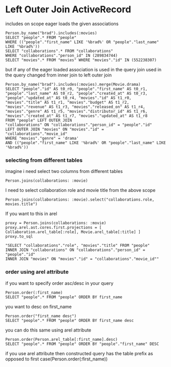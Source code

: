 # Left Outer Join ActiveRecord

includes on scope eager loads the given associations

````
Person.by_name("brad").includes(:movies)
SELECT "people".* FROM "people" 
WHERE (("people"."first_name" LIKE '%brad%' OR "people"."last_name" LIKE '%brad%'))
SELECT "collaborations".* FROM "collaborations" 
WHERE "collaborations"."person_id" IN (289834744)
SELECT "movies".* FROM "movies" WHERE "movies"."id" IN (552238307)
````

but if any of the eager loaded association is used in the query join
used in the query changed from inner join to left outer join

````
Person.by_name("brad").includes(:movies).merge(Movie.drama)
SELECT "people"."id" AS t0_r0, "people"."first_name" AS t0_r1, 
"people"."last_name" AS t0_r2, "people"."created_at" AS t0_r3, 
"people"."updated_at" AS t0_r4, "movies"."id" AS t1_r0, 
"movies"."title" AS t1_r1, "movies"."budget" AS t1_r2, 
"movies"."revenue" AS t1_r3, "movies"."released_on" AS t1_r4, 
"movies"."genre" AS t1_r5, "movies"."distributor_id" AS t1_r6, 
"movies"."created_at" AS t1_r7, "movies"."updated_at" AS t1_r8 
FROM "people" LEFT OUTER JOIN 
"collaborations" ON "collaborations"."person_id" = "people"."id" 
LEFT OUTER JOIN "movies" ON "movies"."id" = "collaborations"."movie_id" 
WHERE "movies"."genre" = 'drama' 
AND (("people"."first_name" LIKE '%brad%' OR "people"."last_name" LIKE '%brad%'))
````


### selecting from different tables

imagine i need select two columns from different tables

````
Person.joins(collaborations: :movie)
````

I need to select collaboration role and movie title from the above scope

````
Person.joins(collaborations: :movie).select("collaborations.role,
movies.title")
````

If you want to this in arel 

````
proxy = Person.joins(collaborations: :movie)
proxy.arel.ast.cores.first.projections = [ Collaboration.arel_table[:role], Movie.arel_table[:title] ]
proxy.to_sql

"SELECT "collaborations"."role", "movies"."title" FROM "people" 
INNER JOIN "collaborations" ON "collaborations"."person_id" = "people"."id" 
INNER JOIN "movies" ON "movies"."id" = "collaborations"."movie_id""
````
### order using arel attribute

if you want to specify order asc/desc in your query

````
Person.order(:first_name)
SELECT "people".* FROM "people" ORDER BY first_name
````

you want to desc on first_name
````
Person.order("first_name desc")
SELECT "people".* FROM "people" ORDER BY first_name desc
````
you can do this same using arel attribute

````
Person.order(Person.arel_table[:first_name].desc)
SELECT "people".* FROM "people" ORDER BY "people"."first_name" DESC
````
if you use arel attribute then constructed query has the table prefix as
opposed to first case(Person.order(:first_name))

